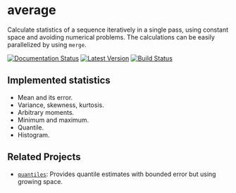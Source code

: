 # average

Calculate statistics of a sequence iteratively in a single pass, using
constant space and avoiding numerical problems. The calculations can be
easily parallelized by using `merge`.

[![Documentation Status]][docs.rs]
[![Latest Version]][crates.io]
[![Build Status]][travis]

[Documentation Status]: https://docs.rs/average/badge.svg
[docs.rs]: https://docs.rs/average
[Build Status]: https://travis-ci.org/vks/average.svg?branch=master
[travis]: https://travis-ci.org/vks/average
[Latest Version]: https://img.shields.io/crates/v/average.svg
[crates.io]: https://crates.io/crates/average

## Implemented statistics

* Mean and its error.
* Variance, skewness, kurtosis.
* Arbitrary moments.
* Minimum and maximum.
* Quantile.
* Histogram.

## Related Projects

* [`quantiles`](https://crates.io/crates/quantiles):
  Provides quantile estimates with bounded error but using growing space.
